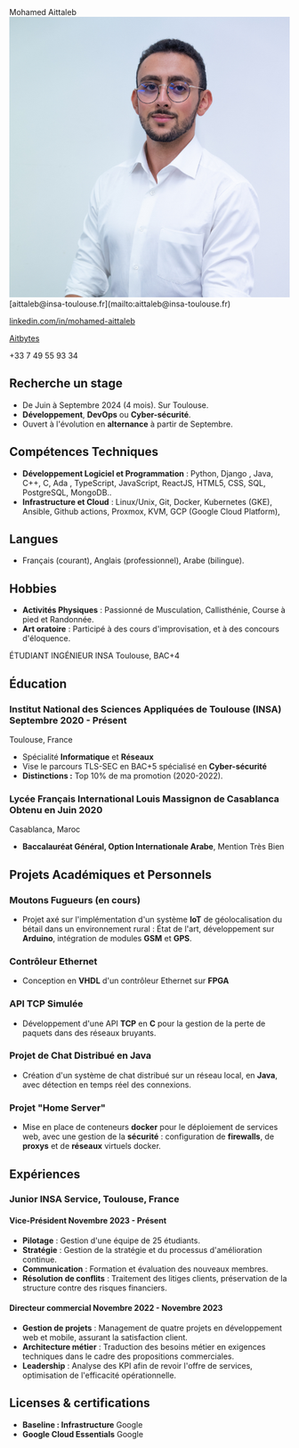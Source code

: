 
<div class="left-column"> <span class="name">Mohamed Aittaleb</span>

<img src="./source/71.jpg" class="profile_pic">
<span class="info">
<link rel="stylesheet" href="path/to/font-awesome/css/font-awesome.min.css">


<div class="info_2">
<i class="fa fa-envelope-o" aria-hidden="true"></i> [aittaleb@insa-toulouse.fr](mailto:aittaleb@insa-toulouse.fr) 


<i class="fa fa-linkedin" aria-hidden="true"></i> [linkedin.com/in/mohamed-aittaleb](https://www.linkedin.com/in/mohamed-aittaleb-84249325a/) 


<i class="fa fa-github" aria-hidden="true"></i> [Aitbytes](https://github.com/Aitbytes)

<i class="fa fa-phone"></i>+33 7 49 55 93 34 

<div class="descriptif">

## Recherche un **stage**

 - De Juin à Septembre 2024 (4 mois). Sur Toulouse.
 - **Développement**, **DevOps** ou **Cyber-sécurité**.
 - Ouvert à l'évolution en **alternance** à partir de Septembre.

</div>

</div>

## Compétences Techniques

- **Développement Logiciel et Programmation** : Python, Django , Java, C++, C, Ada , TypeScript, JavaScript, ReactJS, HTML5, CSS, SQL, PostgreSQL, MongoDB..
- **Infrastructure et Cloud** : Linux/Unix, Git, Docker, Kubernetes (GKE), Ansible, Github actions, Proxmox, KVM, GCP (Google Cloud Platform), 


## Langues 

- Français (courant), Anglais (professionnel), Arabe (bilingue).

## Hobbies

- **Activités Physiques** : Passionné de Musculation, Callisthénie, Course à pied et Randonnée.
- **Art oratoire** : Participé à des cours d'improvisation, et à des concours d'éloquence.







</div>

</span>

<div class="main-content">

 <span class="intitule">ÉTUDIANT INGÉNIEUR INSA Toulouse, BAC+4</span>

## Éducation

### Institut National des Sciences Appliquées de Toulouse (INSA) <time>Septembre 2020 - Présent</time>
<location>Toulouse, France</location>  

- Spécialité **Informatique** et **Réseaux**
- Vise le parcours TLS-SEC en BAC+5 spécialisé en **Cyber-sécurité**
- **Distinctions :** Top 10% de ma promotion (2020-2022).

### Lycée Français International Louis Massignon de Casablanca <time>Obtenu en Juin 2020</time>
<location>Casablanca, Maroc</location>  

- **Baccalauréat Général, Option Internationale Arabe**, Mention Très Bien

## Projets Académiques et Personnels

### Moutons Fugueurs (en cours)
- Projet axé sur l'implémentation d'un système **IoT** de géolocalisation du bétail dans un environnement rural : État de l'art, développement sur **Arduino**, intégration de modules **GSM** et **GPS**.

### Contrôleur Ethernet
- Conception en **VHDL** d'un contrôleur Ethernet sur **FPGA**

### API TCP Simulée
- Développement d'une API **TCP** en **C** pour la gestion de la perte de paquets dans des réseaux bruyants.

### Projet de Chat Distribué en Java
- Création d'un système de chat distribué sur un réseau local, en **Java**, avec détection en temps réel des connexions.

### Projet "Home Server"
- Mise en place de conteneurs **docker** pour le déploiement de services web, avec une gestion de la **sécurité** : configuration de **firewalls**, de **proxys** et de **réseaux** virtuels docker.

## Expériences

### Junior INSA Service, Toulouse, France 
#### Vice-Président <time>Novembre 2023 - Présent</time>

- **Pilotage** : Gestion d'une équipe de 25 étudiants.
- **Stratégie** : Gestion de la stratégie et du processus d'amélioration continue.
- **Communication** : Formation et évaluation des nouveaux membres.
- **Résolution de conflits** : Traitement des litiges clients, préservation de la structure contre des risques financiers.

#### Directeur commercial <time>Novembre 2022 - Novembre 2023</time>

- **Gestion de projets** : Management de quatre projets en développement web et mobile, assurant la satisfaction client.
- **Architecture métier** : Traduction des besoins métier en exigences techniques dans le cadre des propositions commerciales.
- **Leadership** : Analyse des KPI afin de revoir l'offre de services, optimisation de l'efficacité opérationnelle.



## Licenses & certifications

- **Baseline : Infrastructure** <location>Google</location>  
- **Google Cloud Essentials** <location>Google</location>  

</div>
